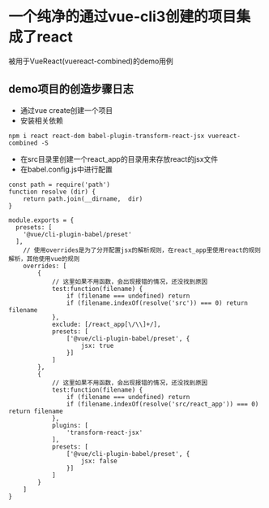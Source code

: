 # 一个纯净的通过vue-cli3创建的项目集成了react  
被用于VueReact(vuereact-combined)的demo用例  

## demo项目的创造步骤日志  
+ 通过vue create创建一个项目  
+ 安装相关依赖  
````  
npm i react react-dom babel-plugin-transform-react-jsx vuereact-combined -S
````  
+ 在src目录里创建一个react_app的目录用来存放react的jsx文件  
+ 在babel.config.js中进行配置
````  
const path = require('path')
function resolve (dir) {
    return path.join(__dirname,  dir)
}

module.exports = {
  presets: [
    '@vue/cli-plugin-babel/preset'
  ],
    // 使用overrides是为了分开配置jsx的解析规则，在react_app里使用react的规则解析，其他使用vue的规则
    overrides: [
        {
            // 这里如果不用函数，会出现报错的情况，还没找到原因
            test:function(filename) {
                if (filename === undefined) return
                if (filename.indexOf(resolve('src')) === 0) return filename
            },
            exclude: [/react_app[\/\\]+/],
            presets: [
                ['@vue/cli-plugin-babel/preset', {
                    jsx: true
                }]
            ]
        },
        {
            // 这里如果不用函数，会出现报错的情况，还没找到原因
            test:function(filename) {
                if (filename === undefined) return
                if (filename.indexOf(resolve('src/react_app')) === 0) return filename
            },
            plugins: [
                'transform-react-jsx'
            ],
            presets: [
                ['@vue/cli-plugin-babel/preset', {
                    jsx: false
                }]
            ]
        }
    ]
}

````  

